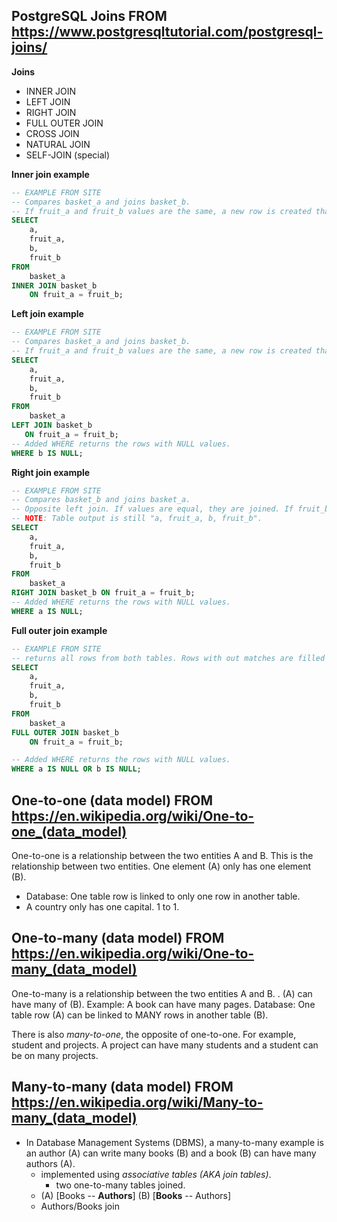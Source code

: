 ## PostgreSQL Joins FROM https://www.postgresqltutorial.com/postgresql-joins/
**Joins**
- INNER JOIN 
- LEFT JOIN 
- RIGHT JOIN 
- FULL OUTER JOIN
- CROSS JOIN 
- NATURAL JOIN 
- SELF-JOIN (special)

**Inner join example**
```sql
-- EXAMPLE FROM SITE
-- Compares basket_a and joins basket_b. 
-- If fruit_a and fruit_b values are the same, a new row is created that has both values.  
SELECT
    a,
    fruit_a,
    b,
    fruit_b
FROM
    basket_a
INNER JOIN basket_b
    ON fruit_a = fruit_b;
```

**Left join example**
```sql
-- EXAMPLE FROM SITE
-- Compares basket_a and joins basket_b. 
-- If fruit_a and fruit_b values are the same, a new row is created that has both values. If the values are NOT THE SAME, all the rows from fruit_a are kept but the values for column b and fruit_b are filled with null. 
SELECT
    a,
    fruit_a,
    b,
    fruit_b
FROM
    basket_a
LEFT JOIN basket_b 
   ON fruit_a = fruit_b;
-- Added WHERE returns the rows with NULL values. 
WHERE b IS NULL;
```

**Right join example**
```sql
-- EXAMPLE FROM SITE
-- Compares basket_b and joins basket_a. 
-- Opposite left join. If values are equal, they are joined. If fruit_b does not have a match with fruit_a, then fruit_a and a is filled with null. 
-- NOTE: Table output is still "a, fruit_a, b, fruit_b". 
SELECT
    a,
    fruit_a,
    b,
    fruit_b
FROM
    basket_a
RIGHT JOIN basket_b ON fruit_a = fruit_b;
-- Added WHERE returns the rows with NULL values. 
WHERE a IS NULL;
```

**Full outer join example**
```sql
-- EXAMPLE FROM SITE
-- returns all rows from both tables. Rows with out matches are filled with NULL. 
SELECT
    a,
    fruit_a,
    b,
    fruit_b
FROM
    basket_a
FULL OUTER JOIN basket_b 
    ON fruit_a = fruit_b;

-- Added WHERE returns the rows with NULL values. 
WHERE a IS NULL OR b IS NULL;
```


## One-to-one (data model) FROM https://en.wikipedia.org/wiki/One-to-one_(data_model)
One-to-one is a relationship between the two entities A and B. 
This is the relationship between two entities. One element (A) only has one element (B). 
- Database: One table row is linked to only one row in another table. 
- A country only has one capital. 1 to 1. 

## One-to-many (data model) FROM https://en.wikipedia.org/wiki/One-to-many_(data_model)
One-to-many is a relationship between the two entities A and B. . 
(A) can have many of (B). Example: A book can have many pages. Database: One table row (A) can be linked to MANY rows in another table (B). 

There is also *many-to-one*, the opposite of one-to-one. For example, student and projects. A project can have many students and a student can be on many projects. 

## Many-to-many (data model) FROM https://en.wikipedia.org/wiki/Many-to-many_(data_model)
- In Database Management Systems (DBMS), a many-to-many example is an author (A) can write many books (B) and a book (B) can have many authors (A).
    - implemented using *associative tables (AKA join tables)*. 
        - two one-to-many tables joined. 
    - (A) [Books -- **Authors**] (B) [**Books** -- Authors]
    - Authors/Books join